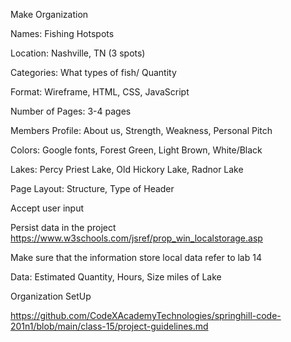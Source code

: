 Make Organization

Names: Fishing Hotspots

Location: Nashville, TN (3 spots)

Categories: What types of fish/ Quantity

Format: Wireframe, HTML, CSS, JavaScript

Number of Pages: 3-4 pages

Members Profile: About us, Strength, Weakness, Personal Pitch

Colors: Google fonts, Forest Green, Light Brown, White/Black

Lakes: Percy Priest Lake, Old Hickory Lake, Radnor Lake

Page Layout: Structure, Type of Header

Accept user input

Persist data in the project https://www.w3schools.com/jsref/prop_win_localstorage.asp

Make sure that the information store local data refer to lab 14

Data: Estimated Quantity, Hours, Size miles of Lake

Organization SetUp

https://github.com/CodeXAcademyTechnologies/springhill-code-201n1/blob/main/class-15/project-guidelines.md
